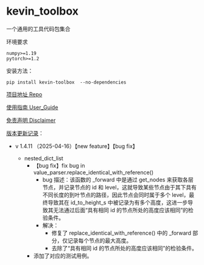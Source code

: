 # kevin_toolbox

一个通用的工具代码包集合



环境要求

```shell
numpy>=1.19
pytorch>=1.2
```

安装方法：

```shell
pip install kevin-toolbox  --no-dependencies
```



[项目地址 Repo](https://github.com/cantbeblank96/kevin_toolbox)

[使用指南 User_Guide](./notes/User_Guide.md)

[免责声明 Disclaimer](./notes/Disclaimer.md)

[版本更新记录](./notes/Release_Record.md)：

- v 1.4.11 （2025-04-16）【new feature】【bug fix】

  - nested_dict_list
    - 【bug fix】fix bug in value_parser.replace_identical_with_reference()
      - bug 描述：该函数的 _forward 中是通过 get_nodes 来获取各层节点，并记录节点的 id 和 level，这就导致某些节点由于其下具有不同长度的到叶节点的路径，因此节点会同时属于多个 level，最终导致其在 id_to_height_s 中被记录为有多个高度，这进一步导致其无法通过后面“具有相同 id 的节点所处的高度应该相同”的检验条件。
      - 解决：
        - 修复了 replace_identical_with_reference() 中的 _forward 部分，仅记录每个节点的最大高度。
        - 去除了“具有相同 id 的节点所处的高度应该相同”的检验条件。
    - 添加了对应的测试用例。

